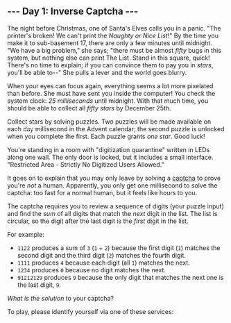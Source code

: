 <article class="day-desc"><h2>--- Day 1: Inverse Captcha ---</h2><p>The night before Christmas, one of Santa's Elves calls you in a panic. "The printer's broken! We can't print the <em>Naughty or Nice List</em>!" By the time you make it to <span title="Floor 17: cafeteria, printing department, and experimental organic digitization equipment.">sub-basement 17</span>, there are only a few minutes until midnight. "We have a big problem," she says; "there must be almost <em>fifty</em> bugs in this system, but nothing else can print The List. Stand in this square, quick! There's no time to explain; if you can convince them to pay you in <em class="star">stars</em>, you'll be able to--" She pulls a lever and the world goes blurry.</p>
<p>When your eyes can focus again, everything seems a lot more pixelated than before. She must have sent you inside the computer! You check the system clock: <em>25 milliseconds</em> until midnight. With that much time, you should be able to collect all <em class="star">fifty stars</em> by December 25th.</p>
<p>Collect stars by solving puzzles.  Two puzzles will be made available on each <s style="text-decoration-color:#fff;">day</s> millisecond in the Advent calendar; the second puzzle is unlocked when you complete the first.  Each puzzle grants <em class="star">one star</em>. Good luck!</p>
<p>You're standing in a room with "digitization quarantine" written in LEDs along one wall. The only door is locked, but it includes a small interface. "Restricted Area - Strictly No Digitized Users Allowed."</p>
<p>It goes on to explain that you may only leave by solving a <a href="https://en.wikipedia.org/wiki/CAPTCHA">captcha</a> to prove you're <em>not</em> a human. Apparently, you only get one millisecond to solve the captcha: too fast for a normal human, but it feels like hours to you.</p>
<p>The captcha requires you to review a sequence of digits (your puzzle input) and find the <em>sum</em> of all digits that match the <em>next</em> digit in the list. The list is circular, so the digit after the last digit is the <em>first</em> digit in the list.</p>
<p>For example:</p>
<ul>
<li><code>1122</code> produces a sum of <code>3</code> (<code>1</code> + <code>2</code>) because the first digit (<code>1</code>) matches the second digit and the third digit (<code>2</code>) matches the fourth digit.</li>
<li><code>1111</code> produces <code>4</code> because each digit (all <code>1</code>) matches the next.</li>
<li><code>1234</code> produces <code>0</code> because no digit matches the next.</li>
<li><code>91212129</code> produces <code>9</code> because the only digit that matches the next one is the last digit, <code>9</code>.</li>
</ul>
<p><em>What is the solution</em> to your captcha?</p>
</article>
<p>To play, please identify yourself via one of these services:</p>
